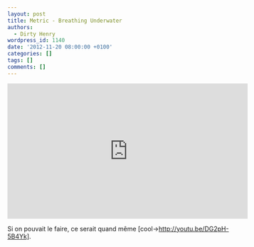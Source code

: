 ```yaml
---
layout: post
title: Metric - Breathing Underwater
authors:
  - Dirty Henry
wordpress_id: 1140
date: '2012-11-20 08:00:00 +0100'
categories: []
tags: []
comments: []
---
```

<iframe width="540" height="304" src="http://www.youtube.com/embed/PZuLsz4yPPM" frameborder="0" allowfullscreen></iframe>

Si on pouvait le faire, ce serait quand même [cool->http://youtu.be/DG2pH-5B4Yk].
